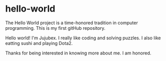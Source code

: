 # hello-world
The Hello World project is a time-honored tradition in computer programming. This is my first gitHub repository.

Hello world! I'm Jujubex. I really like coding and solving puzzles. I also like eatting sushi and playing Dota2.

Thanks for being interested in knowing more about me. I am honored.
